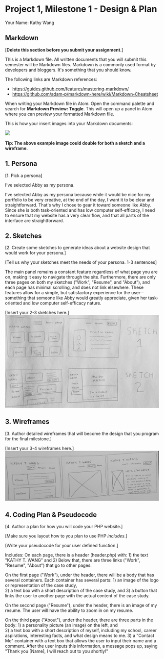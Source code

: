 # Project 1, Milestone 1 - Design & Plan

Your Name: Kathy Wang

## Markdown


[**Delete this section before you submit your assignment.**]

This is a Markdown file. All written documents that you will submit this semester will be Markdown files. Markdown is a commonly used format by developers and bloggers. It's something that you should know.

The following links are Markdown references:
* <https://guides.github.com/features/mastering-markdown/>
* <https://github.com/adam-p/markdown-here/wiki/Markdown-Cheatsheet>

When writing your Markdown file in Atom. Open the command palette and search for **Markdown Preview: Toggle**. This will open up a panel in Atom where you can preview your formatted Markdown file.

This is how your insert images into your Markdown documents:

![](example.png)

**Tip: The above example image could double for both a sketch and a wireframe.**

## 1. Persona

[1. Pick a persona]

I've selected Abby as my persona.

I've selected Abby as my persona because while it would be nice for my portfolio to be very creative, at the end of the day, I want it to be clear and straightforward. That's why I chose to gear it toward someone like Abby. Since she is both task-oriented and has low computer self-efficacy, I need to ensure that my website has a very clear flow, and that all parts of the interface are straightforward.

## 2. Sketches

[2. Create some sketches to generate ideas about a website design that would work for your persona.]

[Tell us why your sketches meet the needs of your persona. 1-3 sentences]

The main panel remains a constant feature regardless of what page you are on, making it easy to navigate through the site. Furthermore, there are only three pages on both my sketches ("Work", "Resume", and "About"), and each page has minimal scrolling, and does not link elsewhere. These features allow for a simple, but satisfactory experience for the user-- something that someone like Abby would greatly appreciate, given her task-oriented and low computer self-efficacy nature.

[Insert your 2-3 sketches here.]
![](sketches.jpg)

## 3. Wireframes

[3. Author detailed wireframes that will become the design that you program for the final milestone.]

[Insert your 3-4 wireframes here.]
![](wireframe.jpg)

## 4. Coding Plan & Pseudocode

[4. Author a plan for how you will code your PHP website.]

[Make sure you layout how to you plan to use PHP *includes*.]

[Write your pseudocode for your user defined function.]

Includes: On each page, there is
  a header (header.php) with:
    1) the text "KATHY T. WANG" and
    2) Below that, there are three links ("Work", "Resume", "About") that go to other pages.

  On the first page ("Work"), under the header, there will  be a body that has several containers.
      Each container has several parts:
      1) an image of the logo or representation of the case study,  
      2) a text box with a short description of the case study, and
      3) a button that links the user to another page with the actual content of the case study.

  On the second page ("Resume"), under the header, there is an image of my resume. The user will have the ability to zoom in on my resume.

  On the third page ("About"), under the header, there are three parts in the body:
    1) a personality picture (an image) on the left, and  
    2) a text box with a short description of myself, including my school, career aspirations, interesting facts, and what design means to me.
    3) a "Contact Me" container with a text box that allows the user to input their name and a comment. After the user inputs this information, a message pops up, saying "Thank you [Name], I will reach out to you shortly!"
